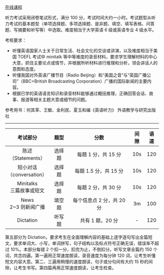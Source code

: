 [在线课程](https://my.lexue-cloud.com/courseMng)

听力考试采用闭卷笔试形式，满分 100 分，考试时间大约一小时。考试题型从听力考试的基本题型（单项选择题、多项选择题、是非题、填空、填写表格、问答题、写摘要和听写等）中选取。难度相当于大学英语 6 级或英语专业 4 级水平。

考核要求：

- 听懂英语国家人士关于日常生活、社会文化的交谈或讲演，以及难度相当于美国 TOEFL 考试中 minitalk 等中等难度的录音材料，要求学生理解材料的中心大意，抓住主要论点或情节，并根据所听材料进行推理和分析，领会讲话人的意图和态度。
- 听懂我国对外英语广播节目（Radio Beijing）和“美国之音”与“英国广播公司”（BBC=British Broadcasting Corporation）广播的国际新闻的主要内容。
- 根据已学的英语语言知识和录音材料能够通过概括推理，正确回答会话、故事、报道等相关主题大意或细节的问题。

参考用书：何其莘、王敏、金利民、夏玉和编《英语听力》 外语教学与研究出版社

---

|           考试部分            |  题型  |           分数            | 间隙 | 语速 |
| :---------------------------: | :----: | :-----------------------: | :--: | :--: |
|    陈述<br/>（Statements）    | 选择题 |    每题 1 分，共 15 分    | 10s  | 120  |
| 短小对话<br/>（conversation） | 选择题 |   每题 1.5 分，共 15 分   | 10s  | 120  |
| Minitalks<br/>三篇故事或短文  | 选择题 |    每题 2 分，共 30 分    | 10s  | 120  |
|    News<br/>2~3 则新闻广播    | 填空题 | 每个信息点 2 分，共 20 分 |  3m  | 100  |
|           Dictation           | 听写题 |     共有 1 题，20 分      |  -   | 120  |

第五部分为 Dictation，要求考生在全面理解内容的基础上逐字逐句写出全篇短文，要求单词大、小写，单词拼写，句子结构以及标点符号正确无误，错误率不超过 10%。本部分每错 2 个扣一分，扣完为止，不倒扣分。听写文章全篇约 150 个词，共念四遍。第一遍用正常速度朗读，录音速度为每分钟 120 词，让考生听懂短文内容大意。第二、三遍用稍慢的速度朗读，句子或分句间有大约 15 秒的间隙，让考生书写。第四篇再用正常速度朗读，让考生检查。

